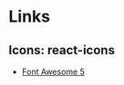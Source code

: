 # Links

## Icons: react-icons

- [Font Awesome 5](https://react-icons.github.io/react-icons/icons?name=fa)
